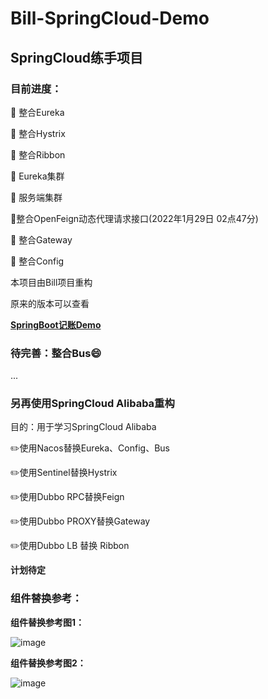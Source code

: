 # Bill-SpringCloud-Demo
## SpringCloud练手项目

### 目前进度：

🚩 整合Eureka

🚩 整合Hystrix

🚩 整合Ribbon

🚩 Eureka集群

🚩 服务端集群

🚩整合OpenFeign动态代理请求接口(2022年1月29日 02点47分)

🚩 整合Gateway

🚩 整合Config

本项目由Bill项目重构

原来的版本可以查看 

**[SpringBoot记账Demo](https://github.com/Aliang99/billProject)**

### 待完善：整合Bus😄

...

### 另再使用SpringCloud Alibaba重构

目的：用于学习SpringCloud Alibaba

✏️使用Nacos替换Eureka、Config、Bus

✏️使用Sentinel替换Hystrix

✏️使用Dubbo RPC替换Feign

✏️使用Dubbo PROXY替换Gateway

✏️使用Dubbo LB 替换 Ribbon

**计划待定**
### 组件替换参考：

**组件替换参考图1：**

![image](https://user-images.githubusercontent.com/38972334/151257484-4daa6c34-f0dd-4233-bbd7-b58e6355ef13.png)

**组件替换参考图2：**

![image](https://user-images.githubusercontent.com/38972334/151257600-fbaa7e51-fa0d-4af9-8703-6dfb5d9e3730.png)

